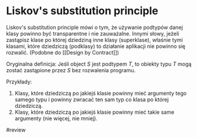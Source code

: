
# Liskov's substitution principle

Liskov's substitution principle mówi o tym, że używanie podtypów danej klasy powinno być transparentne i nie zauważalne. Innymi słowy, jeżeli zastąpisz klase po której dziedziną inne klasy (superklase), właśnie tymi klasami, które dziedziczą (podklasy) to działanie aplikacji nie powinno się rozwalić. (Podobne do [[Design by Contract]])

Oryginalna definicja: Jeśli object $S$ jest podtypem $T$, to obiekty typu $T$ mogą zostać zastąpione przez $S$ bez rozwalenia programu.

Przykłady: 
1. Klasy, które dziedziczą po jakiejś klasie powinny mieć argumenty tego samego typu i powinny zwracać ten sam typ co klasa po której dziedziczą.
2. Klasy, które dziedziczą po jakiejś klasie powinny mieć takie same argumenty (nie więcej, nie mniej).

#review